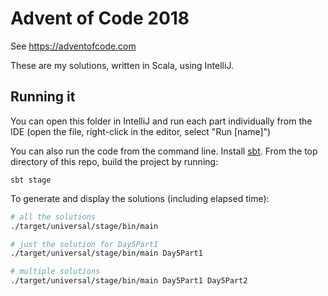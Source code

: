 
# Advent of Code 2018

See https://adventofcode.com

These are my solutions, written in Scala, using IntelliJ.

## Running it

You can open this folder in IntelliJ and run each part individually
from the IDE (open the file, right-click in the editor, select "Run
[name]")

You can also run the code from the command line. Install
[sbt](https://www.scala-sbt.org). From the top directory of this repo,
build the project by running:

```
sbt stage
```

To generate and display the solutions (including elapsed time):

```sh
# all the solutions
./target/universal/stage/bin/main

# just the solution for Day5Part1
./target/universal/stage/bin/main Day5Part1

# multiple solutions
./target/universal/stage/bin/main Day5Part1 Day5Part2
```
